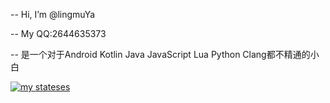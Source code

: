 -- Hi, I’m @lingmuYa

-- My QQ:2644635373

-- 是一个对于Android Kotlin Java JavaScript Lua Python Clang都不精通的小白

​[![​my stateses​](https://github-readme-stats.vercel.app/api?username=lingmuYa)](https://github.com/anuraghazra/github-readme-stats)
<!---
lingmuYa/lingmuYa is a ✨ special ✨ repository because its `README.md` (this file) appears on your GitHub profile.
You can click the Preview link to take a look at your changes.
--->

